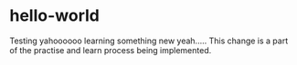 # hello-world
Testing
yahoooooo
learning something new yeah.....
This change is a part of the practise and learn process being implemented.

